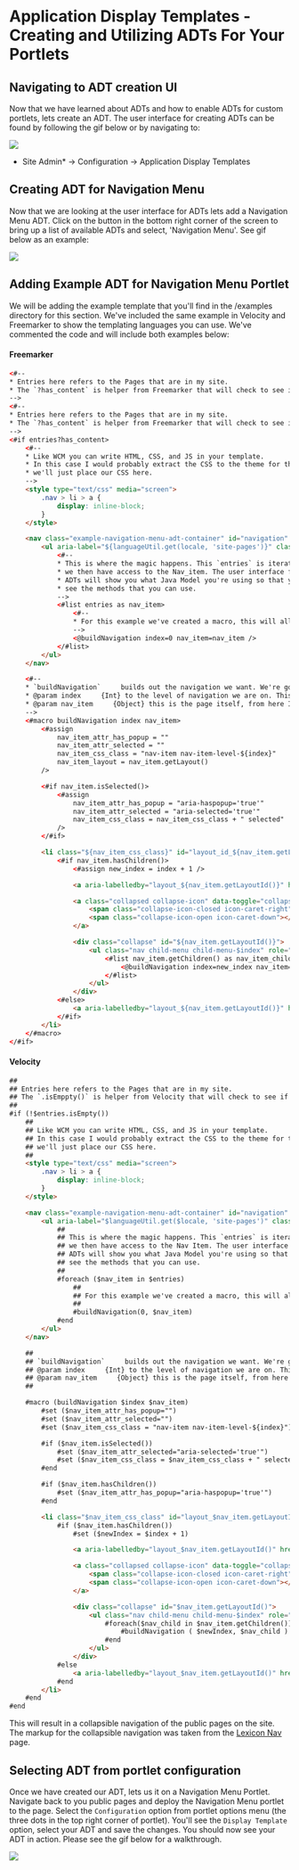 # Application Display Templates - Creating and Utilizing ADTs For Your Portlets

## Navigating to ADT creation UI

Now that we have learned about ADTs and how to enable ADTs for custom portlets, lets create an ADT. The user interface for creating ADTs can be found by following the gif below or by navigating to:

<img src="/images/02-creating-and-utilizing-in-your-portlets_navigating-to-adt-user-interface.gif" />

* Site Admin* → Configuration → Application Display Templates

## Creating ADT for Navigation Menu

Now that we are looking at the user interface for ADTs lets add a Navigation Menu ADT. Click on the button in the bottom right corner of the screen to bring up a list of available ADTs and select, 'Navigation Menu'. See gif below as an example:

<img src="/images/02-creating-and-utilizing-in-your-portlets_adding-new-adt.gif" />

## Adding Example ADT for Navigation Menu Portlet

We will be adding the example template that you'll find in the /examples directory for this section. We've included the same example in Velocity and Freemarker to show the templating languages you can use. We've commented the code and will include both examples below:

#### Freemarker

```HTML
<#--
* Entries here refers to the Pages that are in my site.
* The `?has_content` is helper from Freemarker that will check to see if there are Pages.
-->
<#--
* Entries here refers to the Pages that are in my site.
* The `?has_content` is helper from Freemarker that will check to see if there are Pages.
-->
<#if entries?has_content>
	<#--
	* Like WCM you can write HTML, CSS, and JS in your template.
	* In this case I would probably extract the CSS to the theme for this example
	* we'll just place our CSS here.
	-->
	<style type="text/css" media="screen">
		.nav > li > a {
			display: inline-block;
		}
	</style>

	<nav class="example-navigation-menu-adt-container" id="navigation" role="navigation">
		<ul aria-label="${languageUtil.get(locale, 'site-pages')}" class="list nav nav-nested" role="menubar">
			<#--
			* This is where the magic happens. This `entries` is iterated over and
			* we then have access to the Nav_item. The user interface for creating
			* ADTs will show you what Java Model you're using so that you can
			* see the methods that you can use.
			-->
			<#list entries as nav_item>
				<#--
				* For this example we've created a macro, this will allow us to iterate over all the pages with fewer lines of code in our template
				-->
				<@buildNavigation index=0 nav_item=nav_item />
			</#list>
		</ul>
	</nav>

	<#--
	* `buildNavigation`     builds out the navigation we want. We're going to use some of the new Lexicon markup for a collapsible navigation
	* @param index     {Int} to the level of navigation we are on. This would allow a theme developer to add specific styles for a level of navigation
	* @param nav_item     {Object} this is the page itself, from here I can call various methods to return information
	-->
	<#macro buildNavigation index nav_item>
		<#assign
			nav_item_attr_has_popup = ""
			nav_item_attr_selected = ""
			nav_item_css_class = "nav-item nav-item-level-${index}"
			nav_item_layout = nav_item.getLayout()
		/>

		<#if nav_item.isSelected()>
			<#assign
				nav_item_attr_has_popup = "aria-haspopup='true'"
				nav_item_attr_selected = "aria-selected='true'"
				nav_item_css_class = nav_item_css_class + " selected"
			/>
		</#if>

		<li class="${nav_item_css_class}" id="layout_id_${nav_item.getLayoutId()}"${nav_item_attr_selected} role="presentation"">
			<#if nav_item.hasChildren()>
				<#assign new_index = index + 1 />

				<a aria-labelledby="layout_${nav_item.getLayoutId()}" href="${nav_item.getURL()}" ${nav_item_attr_has_popup} ${nav_item.getTarget()} role="menuitem"><span>${nav_item.getName()}</span></a>

				<a class="collapsed collapse-icon" data-toggle="collapse" href="#${nav_item.getLayoutId()}">
					<span class="collapse-icon-closed icon-caret-right"></span>
					<span class="collapse-icon-open icon-caret-down"></span>
				</a>

				<div class="collapse" id="${nav_item.getLayoutId()}">
					<ul class="nav child-menu child-menu-$index" role="menu">
						<#list nav_item.getChildren() as nav_item_child>
							<@buildNavigation index=new_index nav_item=nav_item_child />
						</#list>
					</ul>
				</div>
			<#else>
				<a aria-labelledby="layout_${nav_item.getLayoutId()}" href="${nav_item.getURL()}" ${nav_item_attr_has_popup} ${nav_item.getTarget()} role="menuitem"><span>${nav_item.getName()}</span></a>
			</#if>
		</li>
	</#macro>
</#if>
```

#### Velocity

```HTML
##
## Entries here refers to the Pages that are in my site.
## The `.isEmppty()` is helper from Velocity that will check to see if there are Pages.
##
#if (!$entries.isEmpty())
	##
	## Like WCM you can write HTML, CSS, and JS in your template.
	## In this case I would probably extract the CSS to the theme for this example
	## we'll just place our CSS here.
	##
	<style type="text/css" media="screen">
		.nav > li > a {
			display: inline-block;
		}
	</style>

	<nav class="example-navigation-menu-adt-container" id="navigation" role="navigation">
		<ul aria-label="$languageUtil.get($locale, 'site-pages')" class="list nav nav-nested" role="menubar">
			##
			## This is where the magic happens. This `entries` is iterated over and
			## we then have access to the Nav Item. The user interface for creating
			## ADTs will show you what Java Model you're using so that you can
			## see the methods that you can use.
			##
			#foreach ($nav_item in $entries)
				##
				## For this example we've created a macro, this will allow us to iterate over all the pages with fewer lines of code in our template
				##
				#buildNavigation(0, $nav_item)
			#end
		</ul>
	</nav>

	##
	## `buildNavigation`     builds out the navigation we want. We're going to use some of the new Lexicon markup for a collapsible navigation
	## @param index     {Int} to the level of navigation we are on. This would allow a theme developer to add specific styles for a level of navigation
	## @param nav_item     {Object} this is the page itself, from here I can call various methods to return information
	##

	#macro (buildNavigation $index $nav_item)
		#set ($nav_item_attr_has_popup="")
		#set ($nav_item_attr_selected="")
		#set ($nav_item_css_class = "nav-item nav-item-level-${index}")

		#if ($nav_item.isSelected())
			#set ($nav_item_attr_selected="aria-selected='true'")
			#set ($nav_item_css_class = $nav_item_css_class + " selected")
		#end

		#if ($nav_item.hasChildren())
			#set ($nav_item_attr_has_popup="aria-haspopup='true'")
		#end

		<li class="$nav_item_css_class" id="layout_$nav_item.getLayoutId()" $nav_item_attr_selected role="presentation">
			#if ($nav_item.hasChildren())
				#set ($newIndex = $index + 1)

				<a aria-labelledby="layout_$nav_item.getLayoutId()" href="$nav_item.getURL()" $nav_item_attr_has_popup $nav_item.getTarget() role="menuitem"><span>$nav_item.getName()</span></a>

				<a class="collapsed collapse-icon" data-toggle="collapse" href="#$nav_item.getLayoutId()">
					<span class="collapse-icon-closed icon-caret-right"></span>
					<span class="collapse-icon-open icon-caret-down"></span>
				</a>

				<div class="collapse" id="$nav_item.getLayoutId()">
					<ul class="nav child-menu child-menu-$index" role="menu">
						#foreach($nav_child in $nav_item.getChildren())
							#buildNavigation ( $newIndex, $nav_child )
						#end
					</ul>
				</div>
			#else
				<a aria-labelledby="layout_$nav_item.getLayoutId()" href="$nav_item.getURL()" $nav_item_attr_has_popup $nav_item.getTarget() role="menuitem"><span>$nav_item.getName()</span></a>
			#end
		</li>
	#end
#end
```

This will result in a collapsible navigation of the public pages on the site. The markup for the collapsible navigation was taken from the [Lexicon Nav](http://liferay.github.io/lexicon/content/nav/) page.

## Selecting ADT from portlet configuration

Once we have created our ADT, lets us it on a Navigation Menu Portlet. Navigate back to you public pages and deploy the Navigation Menu portlet to the page. Select the `Configuration` option from portlet options menu (the three dots in the top right corner of portlet). You'll see the `Display Template` option, select your ADT and save the changes. You should now see your ADT in action. Please see the gif below for a walkthrough.

<img src="/images/02-creating-and-utilizing-in-your-portlets_adding-code-and-selecting-adt.gif" />